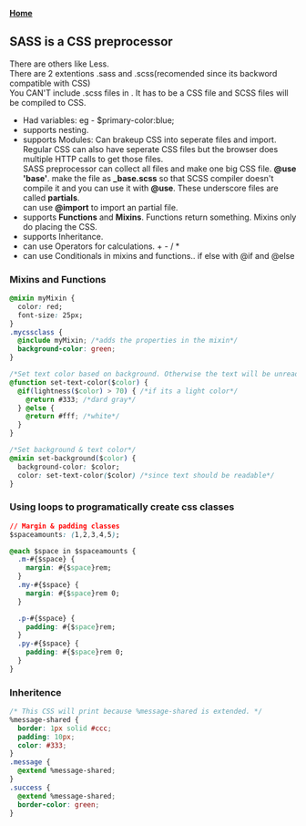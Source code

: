 **[Home](../../index.md)**  

## SASS is a CSS preprocessor

There are others like Less.   
There are 2 extentions .sass and .scss(recomended since its backword compatible with CSS)   
You CAN'T include .scss files in <link rel="stylesheet" href="css/mystyle.scss">. It has to be a CSS file and SCSS files will be compiled to CSS.

- Had variables: eg - $primary-color:blue;
- supports nesting.
- supports Modules: Can brakeup CSS into seperate files and import. Regular CSS can also have seperate CSS files but the browser does multiple HTTP calls to get those files.   
  SASS preprocessor can collect all files and make one big CSS file. **@use 'base'**. 
  make the file as **_base.scss** so that SCSS compiler doesn't compile it and you can use it with **@use**. These underscore files are called **partials**.   
  can use **@import** to import an partial file.
- supports **Functions** and **Mixins**. Functions return something. Mixins only do placing the CSS.
- supports Inheritance. 
- can use Operators for calculations. + - / *
- can use Conditionals in mixins and functions.. if else with @if and @else

### Mixins and Functions

```css
@mixin myMixin {
  color: red;
  font-size: 25px;
}
.mycssclass {
  @include myMixin; /*adds the properties in the mixin*/
  background-color: green;
}

/*Set text color based on background. Otherwise the text will be unreadable*/
@function set-text-color($color) {
  @if(lightness($color) > 70) { /*if its a light color*/
    @return #333; /*dard gray*/
  } @else {
    @return #fff; /*white*/
  }
}

/*Set background & text color*/
@mixin set-background($color) {
  background-color: $color;
  color: set-text-color($color) /*since text should be readable*/
}
```

### Using loops to programatically create css classes
```css
// Margin & padding classes
$spaceamounts: (1,2,3,4,5);

@each $space in $spaceamounts {
  .m-#{$space} {
    margin: #{$space}rem;
  }
  .my-#{$space} {
    margin: #{$space}rem 0;
  }

  .p-#{$space} {
    padding: #{$space}rem;
  }
  .py-#{$space} {
    padding: #{$space}rem 0;
  }
}
```

### Inheritence

```css
/* This CSS will print because %message-shared is extended. */
%message-shared {
  border: 1px solid #ccc;
  padding: 10px;
  color: #333;
}
.message {
  @extend %message-shared;
}
.success {
  @extend %message-shared;
  border-color: green;
}
```
